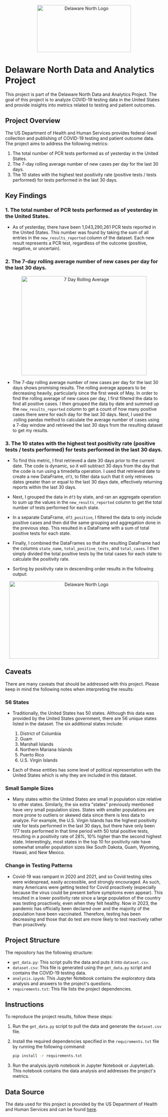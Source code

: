 <p align="center">
  <img src="https://cdn.phenompeople.com/CareerConnectResources/DELAA003Y/social/1200x630-1638972215979.jpg" alt="Delaware North Logo" style="width:300px; height:150px;">
</p>

# Delaware North Data and Analytics Project

This project is part of the Delaware North Data and Analytics Project. The goal of this project is to analyze COVID-19 testing data in the United States and provide insights into metrics related to testing and patient outcomes.

## Project Overview

The US Department of Health and Human Services provides federal-level collection and publishing of COVID-19 testing and patient outcome data. The project aims to address the following metrics:

1. The total number of PCR tests performed as of yesterday in the United States.
2. The 7-day rolling average number of new cases per day for the last 30 days.
3. The 10 states with the highest test positivity rate (positive tests / tests performed) for tests performed in the last 30 days.

## Key Findings

### 1. The total number of PCR tests performed as of yesterday in the United States.
- As of yesterday, there have been 1,043,290,261 PCR tests reported in the United States. This number was found by taking the sum of all entries in the `new_results_reported` column of the dataset. Each new result represents a PCR test, regardless of the outcome (positive, negative, or uncertain).

### 2. The 7-day rolling average number of new cases per day for the last 30 days.
<p align="center">
  <img src="https://i.imgur.com/TaCUdyy.png" alt="7 Day Rolling Average" style="width:400px; height:316px;">
</p>

- The 7-day rolling average number of new cases per day for the last 30 days shows promising results. The rolling average appears to be decreasing heavily, particularly since the first week of May. In order to find the rolling average of new cases per day, I first filtered the data to find all positive cases. I then grouped the data by date and summed up the `new_results_reported` column to get a count of how many positive cases there were for each day for the last 30 days. Next, I used the .rolling pandas method to calculate the average number of  cases using a 7-day window and retrieved the last 30 days from the resulting dataset to get my results.

### 3. The 10 states with the highest test positivity rate (positive tests / tests performed) for tests performed in the last 30 days.
- To find this metric, I first retrieved a date 30 days prior to the current date. The code is dynamic, so it will subtract 30 days from the day that the code is run using a timedelta operation. I used that retrieved date to create a new DataFrame, `df3`, to filter data such that it only retrieves dates greater than or equal to the last 30 days date, effectively returning reports within the last 30 days.

- Next, I grouped the data in `df3` by state, and ran an aggregate operation to sum up the values in the `new_results_reported` column to get the total number of tests performed for each state.

- In a separate DataFrame, `df3_positive`, I filtered the data to only include positive cases and then did the same grouping and aggregation done in the previous step. This resulted in a DataFrame with a sum of total positive tests for each state.

- Finally, I combined the DataFrames so that the resulting DataFrame had the columns `state_name`, `total_positive_tests`, and `total_cases`. I then simply divided the total positive tests by the total cases for each state to calculate the positivity rate.

- Sorting by positivity rate in descending order results in the following output:
<p align="center">
  <img src="https://i.imgur.com/WNvKdhZ.png" alt="Delaware North Logo" style="width:478px; height:247px;">
</p>

## Caveats
There are many caveats that should be addressed with this project. Please keep in mind the following notes when interpreting the results:
### 56 States
- Traditionally, the United States has 50 states. Although this data was provided by the United States government, there are 56 unique states listed in the dataset. The six additional states include:
    1. District of Columbia
    2. Guam
    3. Marshall Islands
    4. Northern Mariana Islands
    5. Puerto Rico
    6. U.S. Virgin Islands

- Each of these entities has some level of political representation with the United States which is why they are included in this dataset.

### Small Sample Sizes
- Many states within the United States are small in population size relative to other states. Similarly, the six extra "states" previously mentioned have very small population sizes. States with smaller populations are more prone to outliers or skewed data since there is less data to analyze.  For example, the U.S. Virgin Islands has the highest positivity rate for tests performed in the last 30 days, but there have only been 177 tests performed in that time period with 50 total positive tests, resulting in a positivity rate of 28%, 10% higher than the second highest state. Interestingly, most states in the top 10 for positivity rate have somewhat smaller population sizes like South Dakota, Guam, Wyoming, Hawaii, and New Mexico.

### Change in Testing Patterns
- Covid-19 was rampant in 2020 and 2021, and so Covid testing sites were widespread, easily accessible, and strongly encouraged. As such, many Americans were getting tested for Covid proactively (especially because the virus could be present before symptoms even appear). This resulted in a lower positivity rate since a large population of the country was testing proactively, even when they felt healthy. Now in 2023, the pandemic has officially been declared over and the majority of the population have been vaccinated. Therefore, testing has been decreasing and those that do test are more likely to test reactively rather than proactively. 

## Project Structure

The repository has the following structure:

- `get_data.py`: This script pulls the data and puts it into `dataset.csv`.
- `dataset.csv`: This file is generated using the `get_data.py` script and contains the COVID-19 testing data.
- `analysis.ipynb`: This Jupyter Notebook contains the exploratory data analysis and answers to the project's questions.
- `requirements.txt`: This file lists the project dependencies.

## Instructions

To reproduce the project results, follow these steps:

1. Run the `get_data.py` script to pull the data and generate the `dataset.csv` file.
2. Install the required dependencies specified in the `requirements.txt` file by running the following command:

   ```bash
   pip install -r requirements.txt
    ```
3. Run the analysis.ipynb notebook in Jupyter Notebook or JupyterLab. This notebook contains the data analysis and addresses the project's metrics.

## Data Source

The data used for this project is provided by the US Department of Health and Human Services and can be found [here](https://healthdata.gov/dataset/COVID-19-Diagnostic-Laboratory-Testing-PCR-Testing/j8mb-icvb).
